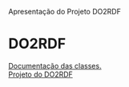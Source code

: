 Apresentação do Projeto DO2RDF

# DO2RDF

<html>
<body>
<div id='aa'>
<a href='https://htmlpreview.github.io/?https://github.com/fernandoantoniodantas/DO2RDF/blob/master/Documentation/index.html'>Documentação das classes.</a><br>
<a href='https://github.com/fernandoantoniodantas/DO2RDF/blob/master/Documentation/Projeto_Final_de_Programacao_INF2102.pdf' download="ProjetoFernando_INF2102.pdf">Projeto do DO2RDF</a>
</div>
</body>
</html>


